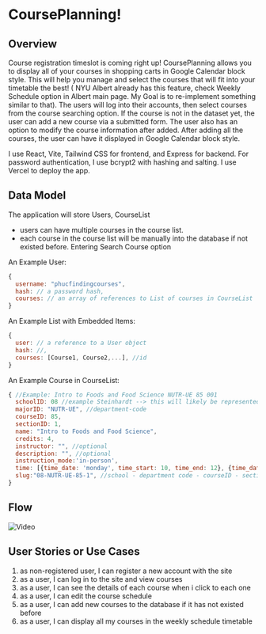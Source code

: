 # CoursePlanning!

## Overview

Course registration timeslot is coming right up! CoursePlanning allows you to  display all of your courses in shopping carts in Google Calendar block style. This will help you manage and select the courses that will fit into your timetable the best! ( NYU Albert already has this feature, check Weekly Schedule option in Albert main page. My Goal is to re-implement something similar to that). The users will log into their accounts, then select courses from the course searching option. If the course is not in the dataset yet, the user can add a new course via a submitted form. The user also has an option to modify the course information after added. After adding all the courses, the user can have it displayed in Google Calendar block style.

I use React, Vite, Tailwind CSS for frontend, and Express for backend. For password authentication, I use bcrypt2 with hashing and salting. I use Vercel to deploy the app.

## Data Model

The application will store Users, CourseList

* users can have multiple courses in the course list.
* each course in the course list will be manually into the database if not existed before. Entering Search Course option 

An Example User:

```javascript
{
  username: "phucfindingcourses",
  hash: // a password hash,
  courses: // an array of references to List of courses in CourseList
}
```

An Example List with Embedded Items:

```javascript
{
  user: // a reference to a User object
  hash: //,
  courses: [Course1, Course2,...], //id
}
```

An Example Course in CourseList:

```javascript
{ //Example: Intro to Foods and Food Science NUTR-UE 85 001 
  schoolID: 08 //example Steinhardt --> this will likely be represented as number. Let's say Steinhardt is 08.
  majorID: "NUTR-UE", //department-code
  courseID: 85,
  sectionID: 1,
  name: "Intro to Foods and Food Science",
  credits: 4,
  instructor: "", //optional
  description: "", //optional
  instruction_mode:'in-person',
  time: [{time_date: 'monday', time_start: 10, time_end: 12}, {time_date: 'wednesday', time_start: 10, time_end: 12}], //to display courses
  slug:"08-NUTR-UE-85-1", //school - department code - courseID - sectionID
}
```

## Flow

![Video](https://youtu.be/kHkLsayDhjg)



## User Stories or Use Cases

1. as non-registered user, I can register a new account with the site
2. as a user, I can log in to the site and view courses
3. as a user, I can see the details of each course when i click to each one
4. as a user, I can edit the course schedule 
5. as a user, I can add new courses to the database if it has not existed before
6. as a user, I can display all my courses in the weekly schedule timetable

